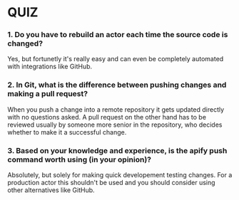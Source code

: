 # QUIZ

### 1. Do you have to rebuild an actor each time the source code is changed?

Yes, but fortunetly it's really easy and can even be completely automated with integrations like GitHub.

### 2. In Git, what is the difference between pushing changes and making a pull request?

When you push a change into a remote repository it gets updated directly with no questions asked. A pull request on the other hand has to be reviewed usually by someone more senior in the repository, who decides whether to make it a successful change.

### 3. Based on your knowledge and experience, is the apify push command worth using (in your opinion)?

Absolutely, but solely for making quick developement testing changes. For a production actor this shouldn't be used and you should consider using other alternatives like GitHub.
